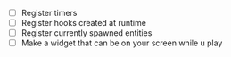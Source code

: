 - [ ] Register timers
- [ ] Register hooks created at runtime
- [ ] Register currently spawned entities
- [ ] Make a widget that can be on your screen while u play